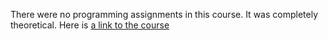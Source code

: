 There were no programming assignments in this course. It was completely theoretical.
Here is [a link to the course](https://www.coursera.org/learn/machine-learning-projects)
